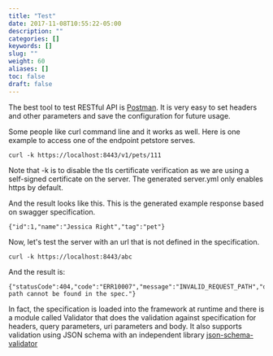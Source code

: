 ```yaml
---
title: "Test"
date: 2017-11-08T10:55:22-05:00
description: ""
categories: []
keywords: []
slug: ""
weight: 60
aliases: []
toc: false
draft: false
---
```



The best tool to test RESTful API is [Postman][]. 
It is very easy to set headers and other parameters and save the configuration for 
future usage.

Some people like curl command line and it works as well. Here is one example to access
one of the endpoint petstore serves. 

```
curl -k https://localhost:8443/v1/pets/111
```

Note that -k is to disable the tls certificate verification as we are using a self-signed
certificate on the server. The generated server.yml only enables https by default. 

And the result looks like this. This is the generated example response based on swagger
specification.

```
{"id":1,"name":"Jessica Right","tag":"pet"}
```

Now, let's test the server with an url that is not defined in the specification.

```
curl -k https://localhost:8443/abc
```
And the result is:

```
{"statusCode":404,"code":"ERR10007","message":"INVALID_REQUEST_PATH","description":"Request path cannot be found in the spec."}
```

In fact, the specification is loaded into the framework at runtime and there is a
module called Validator that does the validation against specification for headers,
query parameters, uri parameters and body. It also supports validation using JSON
schema with an independent library [json-schema-validator][]


[json-schema-validator]: https://github.com/networknt/json-schema-validator
[Postman]: https://chrome.google.com/webstore/detail/postman/fhbjgbiflinjbdggehcddcbncdddomop?hl=en
 